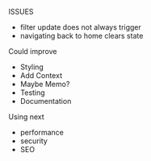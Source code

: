 ISSUES
- filter update does not always trigger 
- navigating back to home clears state

Could improve
- Styling
- Add Context
- Maybe Memo?
- Testing
- Documentation

Using next
- performance
- security
- SEO
